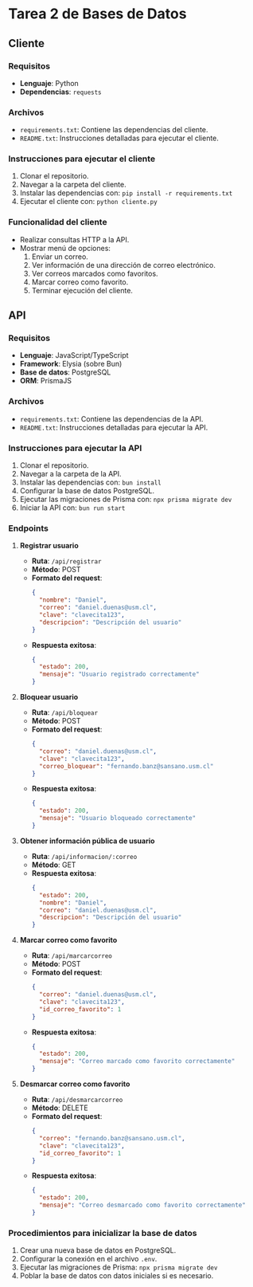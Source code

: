 # Tarea 2 de Bases de Datos

## Cliente

### Requisitos
- **Lenguaje**: Python
- **Dependencias**: `requests`

### Archivos
- `requirements.txt`: Contiene las dependencias del cliente.
- `README.txt`: Instrucciones detalladas para ejecutar el cliente.

### Instrucciones para ejecutar el cliente
1. Clonar el repositorio.
2. Navegar a la carpeta del cliente.
3. Instalar las dependencias con: `pip install -r requirements.txt`
4. Ejecutar el cliente con: `python cliente.py`

### Funcionalidad del cliente
- Realizar consultas HTTP a la API.
- Mostrar menú de opciones:
  1. Enviar un correo.
  2. Ver información de una dirección de correo electrónico.
  3. Ver correos marcados como favoritos.
  4. Marcar correo como favorito.
  5. Terminar ejecución del cliente.

## API

### Requisitos
- **Lenguaje**: JavaScript/TypeScript
- **Framework**: Elysia (sobre Bun)
- **Base de datos**: PostgreSQL
- **ORM**: PrismaJS

### Archivos
- `requirements.txt`: Contiene las dependencias de la API.
- `README.txt`: Instrucciones detalladas para ejecutar la API.

### Instrucciones para ejecutar la API
1. Clonar el repositorio.
2. Navegar a la carpeta de la API.
3. Instalar las dependencias con: `bun install`
4. Configurar la base de datos PostgreSQL.
5. Ejecutar las migraciones de Prisma con: `npx prisma migrate dev`
6. Iniciar la API con: `bun run start`

### Endpoints
1. **Registrar usuario**
   - **Ruta**: `/api/registrar`
   - **Método**: POST
   - **Formato del request**:
     ```json
     {
       "nombre": "Daniel",
       "correo": "daniel.duenas@usm.cl",
       "clave": "clavecita123",
       "descripcion": "Descripción del usuario"
     }
     ```
   - **Respuesta exitosa**:
     ```json
     {
       "estado": 200,
       "mensaje": "Usuario registrado correctamente"
     }
     ```

2. **Bloquear usuario**
   - **Ruta**: `/api/bloquear`
   - **Método**: POST
   - **Formato del request**:
     ```json
     {
       "correo": "daniel.duenas@usm.cl",
       "clave": "clavecita123",
       "correo_bloquear": "fernando.banz@sansano.usm.cl"
     }
     ```
   - **Respuesta exitosa**:
     ```json
     {
       "estado": 200,
       "mensaje": "Usuario bloqueado correctamente"
     }
     ```

3. **Obtener información pública de usuario**
   - **Ruta**: `/api/informacion/:correo`
   - **Método**: GET
   - **Respuesta exitosa**:
     ```json
     {
       "estado": 200,
       "nombre": "Daniel",
       "correo": "daniel.duenas@usm.cl",
       "descripcion": "Descripción del usuario"
     }
     ```

4. **Marcar correo como favorito**
   - **Ruta**: `/api/marcarcorreo`
   - **Método**: POST
   - **Formato del request**:
     ```json
     {
       "correo": "daniel.duenas@usm.cl",
       "clave": "clavecita123",
       "id_correo_favorito": 1
     }
     ```
   - **Respuesta exitosa**:
     ```json
     {
       "estado": 200,
       "mensaje": "Correo marcado como favorito correctamente"
     }
     ```

5. **Desmarcar correo como favorito**
   - **Ruta**: `/api/desmarcarcorreo`
   - **Método**: DELETE
   - **Formato del request**:
     ```json
     {
       "correo": "fernando.banz@sansano.usm.cl",
       "clave": "clavecita123",
       "id_correo_favorito": 1
     }
     ```
   - **Respuesta exitosa**:
     ```json
     {
       "estado": 200,
       "mensaje": "Correo desmarcado como favorito correctamente"
     }
     ```

### Procedimientos para inicializar la base de datos
1. Crear una nueva base de datos en PostgreSQL.
2. Configurar la conexión en el archivo `.env`.
3. Ejecutar las migraciones de Prisma: `npx prisma migrate dev`
4. Poblar la base de datos con datos iniciales si es necesario.

